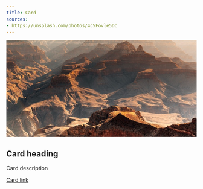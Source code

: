 ```yaml
---
title: Card
sources:
- https://unsplash.com/photos/4c5Fovle5Dc
---
```


<div class="stage">
    <div class="card">
        <img class="card-image" src="../img/card/card-image.jpg" alt="">
        <h2 class="card-heading">Card heading</h2>
        <p class="card-description">Card description</p>
        <a href="">Card link</a>
    </div>
</div>